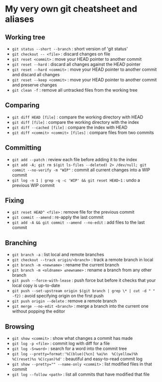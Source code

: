 My very own git cheatsheet and aliases
======================================

Working tree
------------

- `git status --short --branch` : short version of 'git status'
- `git checkout -- <file>` : discard changes on file
- `git reset <commit>` : move your HEAD pointer to another commit
- `git reset --hard` : discard all changes against the HEAD pointer
- `git reset --hard <commit>` : move your HEAD pointer to another commit and discard all changes
- `git reset --keep <commit>` : move your HEAD pointer to another commit and preserve changes
- `git clean -f` : remove all untracked files from the working tree

Comparing
---------

- `git diff HEAD [file]` : compare the working directory with HEAD
- `git diff [file]` : compare the working directory with the index
- `git diff --cached [file]` : compare the index with HEAD
- `git diff <commit> <commit> [files]` : compare files from two commits

Committing
----------

- `git add --patch` : review each file before adding it to the index
- `git add -A; git rm $(git ls-files --deleted) 2> /dev/null; git commit --no-verify -m "WIP"` : commit all current changes into a WIP commit
- `git log -n 1 | grep -q -c 'WIP' && git reset HEAD~1` : undo a previous WIP commit

Fixing
------

- `git reset HEAD^ <file>` : remove file for the previous commit
- `git commit --amend` : re-apply the last commit
- `git add -A && git commit --amend --no-edit` : add files to the last commit

Branching
---------

- `git branch -a` : list local and remote branches
- `git checkout --track origin/<branch>` : track a remote branch in local
- `git branch -m <newname>` : rename the current branch
- `git branch -m <oldname> ≤newname>` : rename a branch from any other branch
- `git push --force-with-lease` : push force but before it checks that your local copy is up-to-date
- `git push --set-upstream origin $(git branch | grep \* | cut -d " " -f2)` : avoid specifying origin on the first push
- `git push origin --delete` : remove a remote branch
- `git merge --no-edit <branch>` : merge a branch into the current one without popping the editor

Browsing
--------

- `git show <commit>` : show what changes a commit has made
- `git log -p <file>` : commit log with diff for a file
- `git log -S<word>` : search for a word into the commit tree
- `git log --pretty=format:'%C(blue)[%cn] %ai%n  %C(yellow)%h %C(reset)%s %C(cyan)%d'` : beautiful and easy-to-read commit log
- `git show --pretty="" --name-only <commit>` : list modified files in that commit
- `git log --follow <path>` : list all commits that have modified that file
